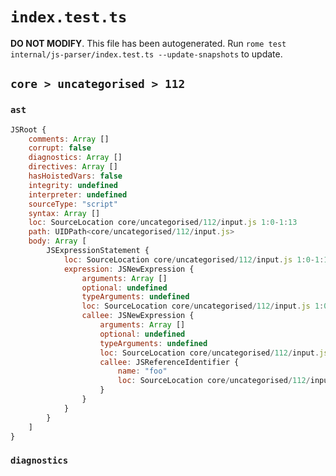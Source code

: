 # `index.test.ts`

**DO NOT MODIFY**. This file has been autogenerated. Run `rome test internal/js-parser/index.test.ts --update-snapshots` to update.

## `core > uncategorised > 112`

### `ast`

```javascript
JSRoot {
	comments: Array []
	corrupt: false
	diagnostics: Array []
	directives: Array []
	hasHoistedVars: false
	integrity: undefined
	interpreter: undefined
	sourceType: "script"
	syntax: Array []
	loc: SourceLocation core/uncategorised/112/input.js 1:0-1:13
	path: UIDPath<core/uncategorised/112/input.js>
	body: Array [
		JSExpressionStatement {
			loc: SourceLocation core/uncategorised/112/input.js 1:0-1:13
			expression: JSNewExpression {
				arguments: Array []
				optional: undefined
				typeArguments: undefined
				loc: SourceLocation core/uncategorised/112/input.js 1:0-1:13
				callee: JSNewExpression {
					arguments: Array []
					optional: undefined
					typeArguments: undefined
					loc: SourceLocation core/uncategorised/112/input.js 1:4-1:13
					callee: JSReferenceIdentifier {
						name: "foo"
						loc: SourceLocation core/uncategorised/112/input.js 1:8-1:11 (foo)
					}
				}
			}
		}
	]
}
```

### `diagnostics`

```

```
